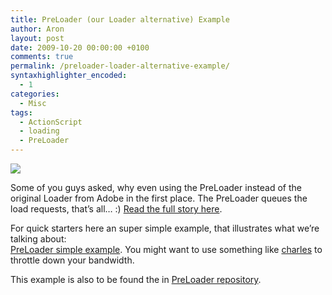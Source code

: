 ```yaml
---
title: PreLoader (our Loader alternative) Example
author: Aron
layout: post
date: 2009-10-20 00:00:00 +0100
comments: true
permalink: /preloader-loader-alternative-example/
syntaxhighlighter_encoded:
  - 1
categories:
  - Misc
tags:
  - ActionScript
  - loading
  - PreLoader
---
```

<a href="http://apdevblog.com/examples/apdev_preloader/" target="_blank"><img src="/images/img/preloader_img.jpg" /></a>

Some of you guys asked, why even using the PreLoader instead of the original Loader from Adobe in the first place. The PreLoader queues the load requests, that&#8217;s all&#8230; :) [Read the full story here][1].

For quick starters here an super simple example, that illustrates what we&#8217;re talking about:  
<a href="http://apdevblog.com/examples/apdev_preloader/"  target="_blank">PreLoader simple example</a>. You might want to use something like [charles][2] to throttle down your bandwidth.

This example is also to be found the in [PreLoader repository][3].



 [1]: http://apdevblog.com/as3-open-source-preloader/
 [2]: http://www.charlesproxy.com/
 [3]: http://code.google.com/p/as3-preloader-queue/source/browse/trunk/com/apdevblog/example/PreLoaderExample.as
